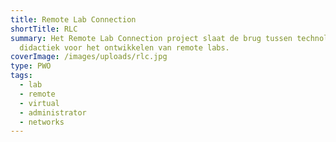 ```yaml
---
title: Remote Lab Connection
shortTitle: RLC
summary: Het Remote Lab Connection project slaat de brug tussen technologie en
  didactiek voor het ontwikkelen van remote labs.
coverImage: /images/uploads/rlc.jpg
type: PWO
tags:
  - lab
  - remote
  - virtual
  - administrator
  - networks
---
```


